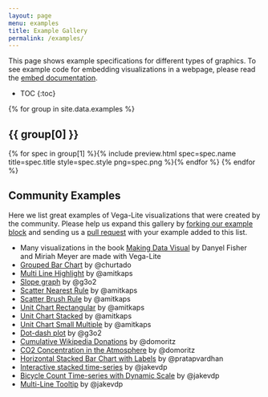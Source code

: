 ```yaml
---
layout: page
menu: examples
title: Example Gallery
permalink: /examples/
---
```


This page shows example specifications for different types of graphics.
To see example code for embedding visualizations in a webpage, please read the [embed documentation](../usage/embed.html).


* TOC
{:toc}

{% for group in site.data.examples %}
## {{ group[0] }}
<span class="gallery">{% for spec in group[1] %}{% include preview.html spec=spec.name title=spec.title style=spec.style png=spec.png %}{% endfor %}</span>
{% endfor %}

## Community Examples

Here we list great examples of Vega-Lite visualizations that were created by the community. Please help us expand this gallery by [forking our example block](https://bl.ocks.org/domoritz/455e1c7872c4b38a58b90df0c3d7b1b9) and sending us a [pull request](https://github.com/vega/vega-lite/edit/master/site/examples/index.md) with your example added to this list.

* Many visualizations in the book [Making Data Visual](https://makingdatavisual.github.io/figurelist.html) by Danyel Fisher and Miriah Meyer are made with Vega-Lite
* [Grouped Bar Chart](https://bl.ocks.org/domoritz/f5abc519dd990bfcbc3f20f634658364) by @churtado
* [Multi Line Highlight](https://bl.ocks.org/amitkaps/fe4238e716db53930b2f1a70d3401701) by @amitkaps
* [Slope graph](https://bl.ocks.org/g3o2/a6c539eacfb0b99eaf01e4f20b9f2897) by @g3o2
* [Scatter Nearest Rule](https://bl.ocks.org/amitkaps/abfa7157d4366cc43cbbba55353d35d8) by @amitkaps
* [Scatter Brush Rule](https://bl.ocks.org/amitkaps/a484b94a7e1e0705c5ec865ba31f463c) by @amitkaps
* [Unit Chart Rectangular](https://bl.ocks.org/amitkaps/d6648bd8ddb1c1e3706d7530126d1e2b) by @amitkaps
* [Unit Chart Stacked](https://bl.ocks.org/amitkaps/cdc7dacd8f7d9f2a9cff4b10d3279b86) by @amitkaps
* [Unit Chart Small Multiple](https://bl.ocks.org/amitkaps/67bd6dcb2af300a2b76f1e2351c1afdc) by @amitkaps
* [Dot-dash plot](https://bl.ocks.org/g3o2/bd4362574137061c243a2994ba648fb8) by @g3o2
* [Cumulative Wikipedia Donations](https://bl.ocks.org/domoritz/bef687de0e2dba1f522f674c260ac17f) by @domoritz
* [CO2 Concentration in the Atmosphere](https://bl.ocks.org/domoritz/4e3289f9266fb3ef7e9baa201060361b) by @domoritz
* [Horizontal Stacked Bar Chart with Labels](https://bl.ocks.org/pratapvardhan/00800a4981d43a84efdba0c4cf8ee2e1) by @pratapvardhan
* [Interactive stacked time-series](https://bl.ocks.org/jakevdp/1643ebb6853e76c32e47a969f415f3ea) by @jakevdp
* [Bicycle Count Time-series with Dynamic Scale](https://bl.ocks.org/jakevdp/b511d09ed4e2797234bd6236d7b428f7) by @jakevdp
* [Multi-Line Tooltip](https://bl.ocks.org/jakevdp/a414950f61e4b224765f2439dd1f09b9) by @jakevdp
